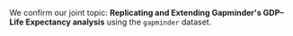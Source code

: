 We confirm our joint topic: **Replicating and Extending Gapminder's GDP–Life Expectancy analysis** using the `gapminder` dataset.